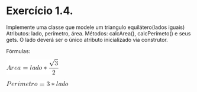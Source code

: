 # Exercício 1.4. 
Implemente uma classe que modele um triangulo equilátero(lados iguais)
Atributos: lado, perímetro, área.
Métodos: calcArea(), calcPerímeto() e seus gets. O lado deverá ser
o único atributo inicializado via construtor.

Fórmulas:

![Área = lado * √3 2](equacao1.gif)

![Perímetro= 3*lado](equacao2.gif)